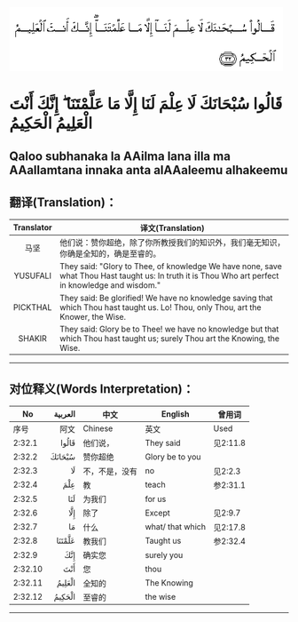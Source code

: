 ![002:032](images/002_032.gif)

#  قَالُوا سُبْحَانَكَ لَا عِلْمَ لَنَا إِلَّا مَا عَلَّمْتَنَا ۖ إِنَّكَ أَنْتَ الْعَلِيمُ الْحَكِيمُ 

## Qaloo subhanaka la AAilma lana illa ma AAallamtana innaka anta alAAaleemu alhakeemu

## 翻译(Translation)：

| Translator | 译文(Translation)                                            |
|:----------:| ------------------------------------------------------------ |
| 马坚       | 他们说：赞你超绝，除了你所教授我们的知识外，我们毫无知识，你确是全知的，确是至睿的。 |
| YUSUFALI   | They said: "Glory to Thee, of knowledge We have none, save what Thou Hast taught us: In truth it is Thou Who art perfect in knowledge and wisdom." |
| PICKTHAL   | They said: Be glorified! We have no knowledge saving that which Thou hast taught us. Lo! Thou, only Thou, art the Knower, the Wise. |
| SHAKIR     | They said: Glory be to Thee! we have no knowledge but that which Thou hast taught us; surely Thou art the Knowing, the Wise. |

---

## 对位释义(Words Interpretation)：

| No      | العربية | 中文           | English          | 曾用词   |
| ------- | ------: | -------------- | ---------------- | -------- |
| 序号    |    阿文 | Chinese        | 英文             | Used     |
| 2:32.1  |   قَالُوا | 他们说，       | They said        | 见2:11.8 |
| 2:32.2  |  سُبْحَانَكَ | 赞你超绝       | Glory be to you  |          |
| 2:32.3  |      لَا | 不，不是，没有 | no               | 见2:2.3  |
| 2:32.4  |     عِلْمَ | 教             | teach            | 参2:31.1 |
| 2:32.5  |     لَنَا | 为我们         | for us           |          |
| 2:32.6  |     إِلَّا | 除了           | Except           | 见2:9.7  |
| 2:32.7  |      مَا | 什么           | what/ that which | 见2:17.8 |
| 2:32.8  |  عَلَّمْتَنَا | 教我们         | Taught us        | 参2:32.4 |
| 2:32.9  |     إِنَّكَ | 确实您         | surely you       |          |
| 2:32.10 |     أَنْتَ | 您             | thou             |          |
| 2:32.11 |  الْعَلِيمُ | 全知的         | The Knowing      |          |
| 2:32.12 |  الْحَكِيمُ | 至睿的         | the wise         |          |

---
